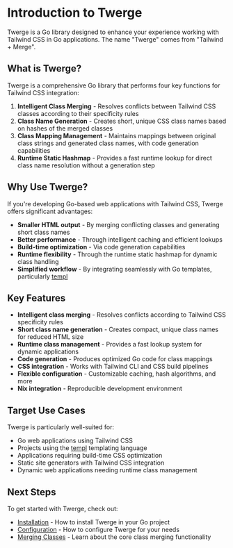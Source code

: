 # Introduction to Twerge

Twerge is a Go library designed to enhance your experience working with Tailwind CSS in Go applications. The name "Twerge" comes from "Tailwind + Merge".

## What is Twerge?

Twerge is a comprehensive Go library that performs four key functions for Tailwind CSS integration:

1. **Intelligent Class Merging** - Resolves conflicts between Tailwind CSS classes according to their specificity rules
2. **Class Name Generation** - Creates short, unique CSS class names based on hashes of the merged classes
3. **Class Mapping Management** - Maintains mappings between original class strings and generated class names, with code generation capabilities
4. **Runtime Static Hashmap** - Provides a fast runtime lookup for direct class name resolution without a generation step

## Why Use Twerge?

If you're developing Go-based web applications with Tailwind CSS, Twerge offers significant advantages:

- **Smaller HTML output** - By merging conflicting classes and generating short class names
- **Better performance** - Through intelligent caching and efficient lookups
- **Build-time optimization** - Via code generation capabilities
- **Runtime flexibility** - Through the runtime static hashmap for dynamic class handling
- **Simplified workflow** - By integrating seamlessly with Go templates, particularly [templ](https://github.com/a-h/templ)

## Key Features

- **Intelligent class merging** - Resolves conflicts according to Tailwind CSS specificity rules
- **Short class name generation** - Creates compact, unique class names for reduced HTML size
- **Runtime class management** - Provides a fast lookup system for dynamic applications
- **Code generation** - Produces optimized Go code for class mappings
- **CSS integration** - Works with Tailwind CLI and CSS build pipelines
- **Flexible configuration** - Customizable caching, hash algorithms, and more
- **Nix integration** - Reproducible development environment

## Target Use Cases

Twerge is particularly well-suited for:

- Go web applications using Tailwind CSS
- Projects using the [templ](https://github.com/a-h/templ) templating language
- Applications requiring build-time CSS optimization
- Static site generators with Tailwind CSS integration
- Dynamic web applications needing runtime class management

## Next Steps

To get started with Twerge, check out:

- [Installation](./install.md) - How to install Twerge in your Go project
- [Configuration](./configure.md) - How to configure Twerge for your needs
- [Merging Classes](./features/merging.md) - Learn about the core class merging functionality
